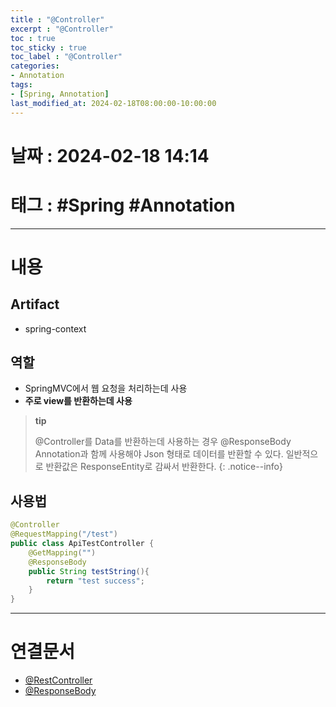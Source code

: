 ```yaml
---
title : "@Controller"
excerpt : "@Controller"
toc : true
toc_sticky : true
toc_label : "@Controller"
categories:
- Annotation
tags:
- [Spring, Annotation]
last_modified_at: 2024-02-18T08:00:00-10:00:00
---
```


# 날짜 : 2024-02-18 14:14

# 태그 : #Spring #Annotation
---

# 내용

## Artifact
- spring-context

## 역할
- SpringMVC에서 웹 요청을 처리하는데 사용
- **주로 view를 반환하는데 사용**

> **tip**
>
> @Controller를 Data를 반환하는데 사용하는 경우 @ResponseBody Annotation과 함께 사용해야 Json 형태로 데이터를 반환할 수 있다. 일반적으로 반환값은 ResponseEntity로 감싸서 반환한다.
{: .notice--info}

## 사용법

```java
@Controller  
@RequestMapping("/test")  
public class ApiTestController {  
    @GetMapping("")  
    @ResponseBody  
    public String testString(){  
        return "test success";  
    }  
}
```

---

# 연결문서
- [@RestController](../../annotation/annotation-@RestController)
- [@ResponseBody](../../annotation/annotation-@ResponseBody)